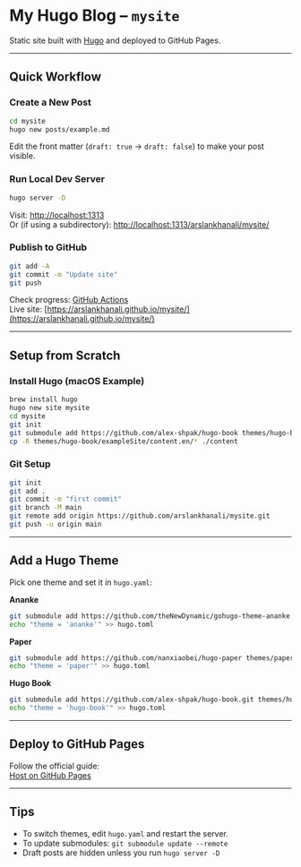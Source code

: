 # My Hugo Blog – `mysite`

Static site built with [Hugo](https://gohugo.io/) and deployed to GitHub Pages.

---

## Quick Workflow

### Create a New Post

```sh
cd mysite
hugo new posts/example.md
```
Edit the front matter (`draft: true` → `draft: false`) to make your post visible.

### Run Local Dev Server

```sh
hugo server -D
```
Visit: [http://localhost:1313](http://localhost:1313)  
Or (if using a subdirectory): [http://localhost:1313/arslankhanali/mysite/](http://localhost:1313/arslankhanali/mysite/)

### Publish to GitHub

```sh
git add -A
git commit -m "Update site"
git push
```
Check progress: [GitHub Actions](https://github.com/arslankhanali/mysite/actions)  
Live site: [https://arslankhanali.github.io/mysite/](https://arslankhanali.github.io/mysite/)

---

## Setup from Scratch

### Install Hugo (macOS Example)

```sh
brew install hugo
hugo new site mysite
cd mysite
git init
git submodule add https://github.com/alex-shpak/hugo-book themes/hugo-book
cp -R themes/hugo-book/exampleSite/content.en/* ./content
```

### Git Setup

```sh
git init
git add .
git commit -m "first commit"
git branch -M main
git remote add origin https://github.com/arslankhanali/mysite.git
git push -u origin main
```

---

## Add a Hugo Theme

Pick one theme and set it in `hugo.yaml`:

**Ananke**
```sh
git submodule add https://github.com/theNewDynamic/gohugo-theme-ananke.git themes/ananke
echo "theme = 'ananke'" >> hugo.toml
```

**Paper**
```sh
git submodule add https://github.com/nanxiaobei/hugo-paper themes/paper
echo "theme = 'paper'" >> hugo.toml
```

**Hugo Book**
```sh
git submodule add https://github.com/alex-shpak/hugo-book.git themes/hugo-book
echo "theme = 'hugo-book'" >> hugo.toml
```

---

## Deploy to GitHub Pages

Follow the official guide:  
[Host on GitHub Pages](https://gohugo.io/host-and-deploy/host-on-github-pages/)

---

## Tips

- To switch themes, edit `hugo.yaml` and restart the server.
- To update submodules: `git submodule update --remote`
- Draft posts are hidden unless you run `hugo server -D`